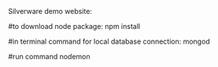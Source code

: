 Silverware demo website:

#to download node package:
npm install 

#in terminal command for local database connection:
mongod

#run command 
nodemon